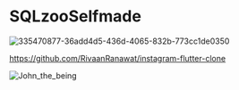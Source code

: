 # SQLzooSelfmade

![335470877-36add4d5-436d-4065-832b-773cc1de0350](https://github.com/Kein010/SQLzooSelfmade/assets/65433186/90a835d9-3d57-4cc2-8084-ca38e575ed5a)

https://github.com/RivaanRanawat/instagram-flutter-clone

![John_the_being](https://github.com/Kein010/SQLzooSelfmade/assets/65433186/1e7f129e-74a8-42c5-bef0-f2658ccc734a)
